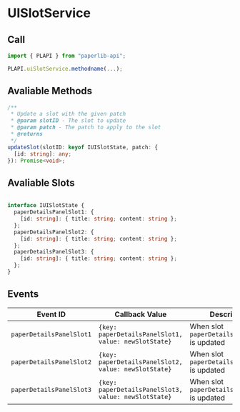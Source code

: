 # UISlotService

## Call

```typescript
import { PLAPI } from "paperlib-api";

PLAPI.uiSlotService.methodname(...);
```

## Avaliable Methods

```typescript
/**
 * Update a slot with the given patch
 * @param slotID - The slot to update
 * @param patch - The patch to apply to the slot
 * @returns
 */
updateSlot(slotID: keyof IUISlotState, patch: {
  [id: string]: any;
}): Promise<void>;
```

## Avaliable Slots

```typescript

interface IUISlotState {
  paperDetailsPanelSlot1: {
    [id: string]: { title: string; content: string };
  };
  paperDetailsPanelSlot2: {
    [id: string]: { title: string; content: string };
  };
  paperDetailsPanelSlot3: {
    [id: string]: { title: string; content: string };
  };
}

```


## Events

| Event ID | Callback Value | Description |
| --- | --- | --- |
| `paperDetailsPanelSlot1` | `{key: paperDetailsPanelSlot1, value: newSlotState}` | When slot `paperDetailsPanelSlot1` is updated |
| `paperDetailsPanelSlot2` | `{key: paperDetailsPanelSlot2, value: newSlotState}` | When slot `paperDetailsPanelSlot2` is updated |
| `paperDetailsPanelSlot3` | `{key: paperDetailsPanelSlot3, value: newSlotState}` | When slot `paperDetailsPanelSlot3` is updated |

